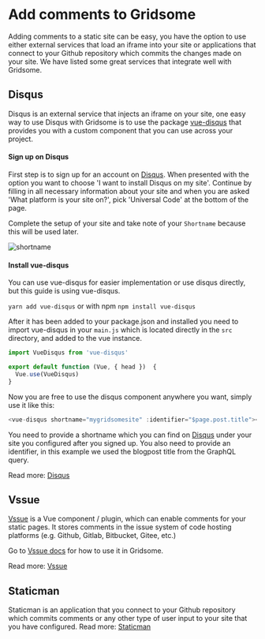 # Add comments to Gridsome

Adding comments to a static site can be easy, you have the option to use either external services that load an iframe into your site or applications that connect to your Github repository which commits the changes made on your site. We have listed some great services that integrate well with Gridsome.

## Disqus
Disqus is an external service that injects an iframe on your site, one easy way to use Disqus with Gridsome is to use the package [vue-disqus](https://github.com/ktquez/vue-disqus) that provides you with a custom component that you can use across your project.

#### Sign up on Disqus
First step is to sign up for an account on [Disqus](https://disqus.com/). When presented with the option you want to choose 'I want to install Disqus on my site'. Continue by filling in all necessary information about your site and when you are asked 'What platform is your site on?', pick 'Universal Code' at the bottom of the page. 

Complete the setup of your site and take note of your `Shortname` because this will be used later.

![shortname](https://i.imgur.com/Ui1aoYi.png) 

#### Install vue-disqus
You can use vue-disqus for easier implementation or use disqus directly, but this guide is using vue-disqus.

`yarn add vue-disqus`
or with npm
`npm install vue-disqus`

After it has been added to your package.json and installed you need to import vue-disqus in your `main.js` which is located directly in the `src` directory, and added to the vue instance. 

```js
import VueDisqus from 'vue-disqus'

export default function (Vue, { head })  {
  Vue.use(VueDisqus)
}
```

Now you are free to use the disqus component anywhere you want, simply use it like this:

```js
<vue-disqus shortname="mygridsomesite" :identifier="$page.post.title"></vue-disqus>
```

You need to provide a shortname which you can find on [Disqus](https://disqus.com/) under your site you configured after you signed up. You also need to provide an identifier, in this example we used the blogpost title from the GraphQL query.

Read more: [Disqus](https://disqus.com/)

## Vssue
[Vssue](https://vssue.js.org/guide/) is a Vue component / plugin, which can enable comments for your static pages. It stores comments in the issue system of code hosting platforms (e.g. Github, Gitlab, Bitbucket, Gitee, etc.)

Go to [Vssue docs](https://vssue.js.org/guide/gridsome.html) for how to use it in Gridsome.

Read more: [Vssue](https://vssue.js.org/)

## Staticman
Staticman is an application that you connect to your Github repository which commits comments or any other type of user input to your site that you have configured.
Read more: [Staticman](https://staticman.net/)
